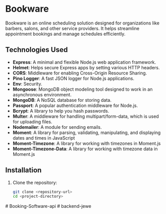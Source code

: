 # Bookware

Bookware is an online scheduling solution designed for organizations like barbers, salons, and other service providers. It helps streamline appointment bookings and manage schedules efficiently.

## Technologies Used

- **Express**: A minimal and flexible Node.js web application framework.
- **Helmet**: Helps secure Express apps by setting various HTTP headers.
- **CORS**: Middleware for enabling Cross-Origin Resource Sharing.
- **Pino Logger**: A fast JSON logger for Node.js applications.
- **Env**: Security.
- **Mongoose**: MongoDB object modeling tool designed to work in an asynchronous environment.
- **MongoDB**: A NoSQL database for storing data.
- **Passport**: A popular authentication middleware for Node.js.
- **Bcrypt**: A library to help you hash passwords.
- **Multer**: A middleware for handling multipart/form-data, which is used for uploading files.
- **Nodemailer**: A module for sending emails.
- **Moment**: A library for parsing, validating, manipulating, and displaying dates and times in JavaScript
- **Moment-Timezone**: A library for working with timezones in Moment.js
- **Moment-Timezone-Data**: A library for working with timezone data in Moment.js


## Installation

1. Clone the repository:

   ```bash
   git clone <repository-url>
   cd <project-directory>


#   B o o k i n g - S o f t w a r e - a p i  
 #   b a c k e n d - j e w e  
 